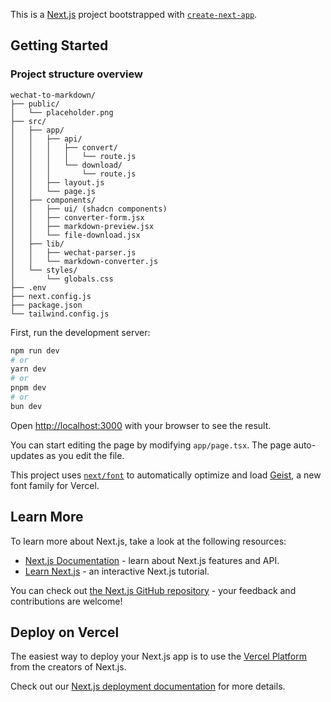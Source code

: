 This is a [Next.js](https://nextjs.org) project bootstrapped with [`create-next-app`](https://nextjs.org/docs/app/api-reference/cli/create-next-app).

## Getting Started

### Project structure overview
```
wechat-to-markdown/
├── public/
│   └── placeholder.png
├── src/
│   ├── app/
│   │   ├── api/
│   │   │   ├── convert/
│   │   │   │   └── route.js
│   │   │   └── download/
│   │   │       └── route.js
│   │   ├── layout.js
│   │   └── page.js
│   ├── components/
│   │   ├── ui/ (shadcn components)
│   │   ├── converter-form.jsx
│   │   ├── markdown-preview.jsx
│   │   └── file-download.jsx
│   ├── lib/
│   │   ├── wechat-parser.js
│   │   └── markdown-converter.js
│   └── styles/
│       └── globals.css
├── .env
├── next.config.js
├── package.json
└── tailwind.config.js
```

First, run the development server:

```bash
npm run dev
# or
yarn dev
# or
pnpm dev
# or
bun dev
```

Open [http://localhost:3000](http://localhost:3000) with your browser to see the result.

You can start editing the page by modifying `app/page.tsx`. The page auto-updates as you edit the file.

This project uses [`next/font`](https://nextjs.org/docs/app/building-your-application/optimizing/fonts) to automatically optimize and load [Geist](https://vercel.com/font), a new font family for Vercel.

## Learn More

To learn more about Next.js, take a look at the following resources:

- [Next.js Documentation](https://nextjs.org/docs) - learn about Next.js features and API.
- [Learn Next.js](https://nextjs.org/learn) - an interactive Next.js tutorial.

You can check out [the Next.js GitHub repository](https://github.com/vercel/next.js) - your feedback and contributions are welcome!

## Deploy on Vercel

The easiest way to deploy your Next.js app is to use the [Vercel Platform](https://vercel.com/new?utm_medium=default-template&filter=next.js&utm_source=create-next-app&utm_campaign=create-next-app-readme) from the creators of Next.js.

Check out our [Next.js deployment documentation](https://nextjs.org/docs/app/building-your-application/deploying) for more details.
